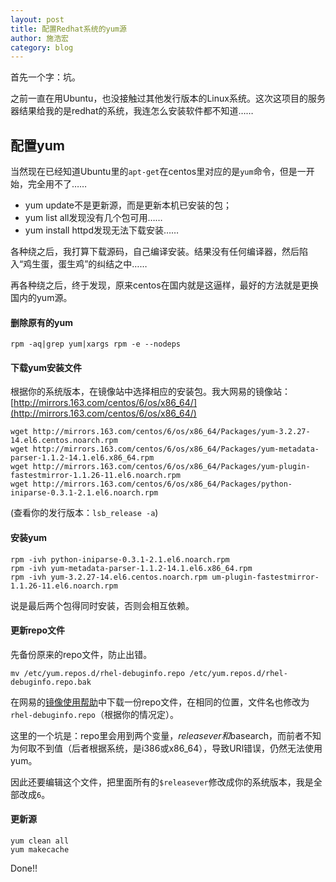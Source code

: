 ```yaml
---
layout: post
title: 配置Redhat系统的yum源
author: 施浩宏
category: blog
---
```


首先一个字：坑。

之前一直在用Ubuntu，也没接触过其他发行版本的Linux系统。这次这项目的服务器结果给我的是redhat的系统，我连怎么安装软件都不知道……

## 配置yum

当然现在已经知道Ubuntu里的``apt-get``在centos里对应的是``yum``命令，但是一开始，完全用不了……

- yum update不是更新源，而是更新本机已安装的包；
- yum list all发现没有几个包可用……
- yum install httpd发现无法下载安装……

各种绕之后，我打算下载源码，自己编译安装。结果没有任何编译器，然后陷入“鸡生蛋，蛋生鸡”的纠结之中……

再各种绕之后，终于发现，原来centos在国内就是这逼样，最好的方法就是更换国内的yum源。

#### 删除原有的yum

```
rpm -aq|grep yum|xargs rpm -e --nodeps
```

#### 下载yum安装文件

根据你的系统版本，在镜像站中选择相应的安装包。我大网易的镜像站：[http://mirrors.163.com/centos/6/os/x86_64/](http://mirrors.163.com/centos/6/os/x86_64/)

```
wget http://mirrors.163.com/centos/6/os/x86_64/Packages/yum-3.2.27-14.el6.centos.noarch.rpm
wget http://mirrors.163.com/centos/6/os/x86_64/Packages/yum-metadata-parser-1.1.2-14.1.el6.x86_64.rpm
wget http://mirrors.163.com/centos/6/os/x86_64/Packages/yum-plugin-fastestmirror-1.1.26-11.el6.noarch.rpm
wget http://mirrors.163.com/centos/6/os/x86_64/Packages/python-iniparse-0.3.1-2.1.el6.noarch.rpm
```

(查看你的发行版本：``lsb_release -a``)

#### 安装yum

```
rpm -ivh python-iniparse-0.3.1-2.1.el6.noarch.rpm
rpm -ivh yum-metadata-parser-1.1.2-14.1.el6.x86_64.rpm
rpm -ivh yum-3.2.27-14.el6.centos.noarch.rpm um-plugin-fastestmirror-1.1.26-11.el6.noarch.rpm
```

说是最后两个包得同时安装，否则会相互依赖。

#### 更新repo文件

先备份原来的repo文件，防止出错。

```
mv /etc/yum.repos.d/rhel-debuginfo.repo /etc/yum.repos.d/rhel-debuginfo.repo.bak
```

在网易的[镜像使用帮助](http://mirrors.163.com/.help/centos.html)中下载一份repo文件，在相同的位置，文件名也修改为``rhel-debuginfo.repo``（根据你的情况定）。

这里的一个坑是：repo里会用到两个变量，$releasever和$basearch，而前者不知为何取不到值（后者根据系统，是i386或x86_64），导致URl错误，仍然无法使用yum。

因此还要编辑这个文件，把里面所有的``$releasever``修改成你的系统版本，我是全部改成``6``。

#### 更新源

```
yum clean all
yum makecache
```

Done!!
